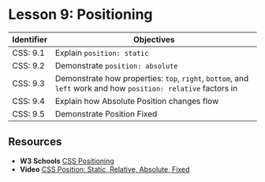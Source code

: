 # Lesson 9: Positioning

Identifier   | Objectives
-------------|------------
CSS: 9.1     | Explain `position: static`
CSS: 9.2     | Demonstrate `position: absolute`
CSS: 9.3     | Demonstrate how properties: `top`, `right`, `bottom`, and `left` work and how `position: relative` factors in
CSS: 9.4     | Explain how Absolute Position changes flow
CSS: 9.5     | Demonstrate Position Fixed

## Resources
- __W3 Schools__ [CSS Positioning](http://www.w3schools.com/css/css_positioning.asp)
- __Video__ [CSS Position: Static, Relative, Absolute, Fixed ](https://www.youtube.com/watch?v=TiAgx7HkTM8)